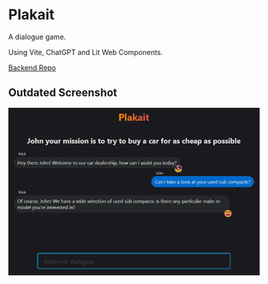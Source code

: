 # Plakait

A dialogue game.

Using Vite, ChatGPT and Lit Web Components.

[Backend Repo](https://github.com/stevenhuyn/plakait-backend)

## Outdated Screenshot
![Example UI showing a completed game](./media/example-game.png)

